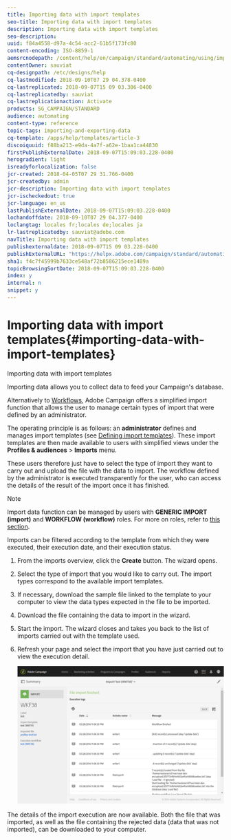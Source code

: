```yaml
---
title: Importing data with import templates
seo-title: Importing data with import templates
description: Importing data with import templates
seo-description: 
uuid: f84a4558-d97a-4c54-acc2-61b5f173fc80
content-encoding: ISO-8859-1
aemsrcnodepath: /content/help/en/campaign/standard/automating/using/importing-data-with-import-templates
contentOwner: sauviat
cq-designpath: /etc/designs/help
cq-lastmodified: 2018-09-10T07 29 04.378-0400
cq-lastreplicated: 2018-09-07T15 09 03.306-0400
cq-lastreplicatedby: sauviat
cq-lastreplicationaction: Activate
products: SG_CAMPAIGN/STANDARD
audience: automating
content-type: reference
topic-tags: importing-and-exporting-data
cq-template: /apps/help/templates/article-3
discoiquuid: f88ba213-e9da-4a7f-a62e-1baa1ca44830
firstPublishExternalDate: 2018-09-07T15:09:03.228-0400
herogradient: light
isreadyforlocalization: false
jcr-created: 2018-04-05T07 29 31.766-0400
jcr-createdby: admin
jcr-description: Importing data with import templates
jcr-ischeckedout: true
jcr-language: en_us
lastPublishExternalDate: 2018-09-07T15:09:03.228-0400
lochandoffdate: 2018-09-10T07 29 04.377-0400
loclangtag: locales fr;locales de;locales ja
lr-lastreplicatedby: sauviat@adobe.com
navTitle: Importing data with import templates
publishexternaldate: 2018-09-07T15 09 03.228-0400
publishExternalURL: "https://helpx.adobe.com/campaign/standard/automating/using/importing-data-with-import-templates.html"
sha1: f4c7f45999b7633ce548af72b8586215ece1489a
topicBrowsingSortDate: 2018-09-07T15:09:03.228-0400
index: y
internal: n
snippet: y
---
```


# Importing data with import templates{#importing-data-with-import-templates}

Importing data with import templates

Importing data allows you to collect data to feed your Campaign's database.

Alternatively to [Workflows](../../automating/using/discovering-workflows.md), Adobe Campaign offers a simplified import function that allows the user to manage certain types of import that were defined by an administrator.

The operating principle is as follows: an **administrator** defines and manages import templates (see [Defining import templates](../../automating/using/defining-import-templates.md)). These import templates are then made available to users with simplified views under the **Profiles & audiences** &gt; **Imports** menu.

These users therefore just have to select the type of import they want to carry out and upload the file with the data to import. The workflow defined by the administrator is executed transparently for the user, who can access the details of the result of the import once it has finished.

>[!NOTE]
>
>Import data function can be managed by users with **GENERIC IMPORT (import)** and **WORKFLOW (workflow)** roles. For more on roles, refer to [this section](../../administration/using/list-of-roles.md).

Imports can be filtered according to the template from which they were executed, their execution date, and their execution status.

1. From the imports overview, click the **Create** button. The wizard opens.
1. Select the type of import that you would like to carry out. The import types correspond to the available import templates.
1. If necessary, download the sample file linked to the template to your computer to view the data types expected in the file to be imported.
1. Download the file containing the data to import in the wizard.
1. Start the import. The wizard closes and takes you back to the list of imports carried out with the template used.
1. Refresh your page and select the import that you have just carried out to view the execution detail.

   ![](assets/simplified_import1.png)

The details of the import execution are now available. Both the file that was imported, as well as the file containing the rejected data (data that was not imported), can be downloaded to your computer.
